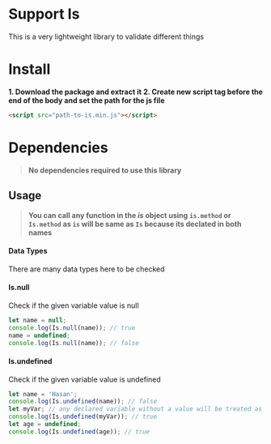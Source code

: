 # Support Is

This is a very lightweight library to validate different things

# Install


**1. Download the package and extract it**
**2. Create new script tag before the end of the body and set the path for the js file**
 ``` html
<script src="path-to-is.min.js"></script>
 ```


# Dependencies


> **No dependencies required to use this library**


## Usage

> **You can call any function in the *is* object using `is.method` or `Is.method` as `is` will be same as `Is` because its declated in both names**

#### Data Types

There are many data types here to be checked

#### Is.null

Check if the given variable value is null

``` javascript
let name = null;
console.log(Is.null(name)); // true
name = undefined;
console.log(Is.null(name)); // false
```

#### Is.undefined
Check if the given variable value is undefined
``` javascript
let name = 'Hasan';
console.log(Is.undefined(name)); // false
let myVar; // any declared variable without a value will be treated as undefined
console.log(Is.undefined(myVar)); // true
let age = undefined;
console.log(Is.undefined(age)); // true
```